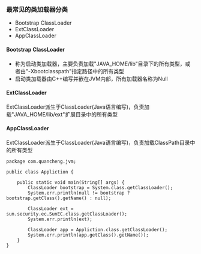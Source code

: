 ### 最常见的类加载器分类

* Bootstrap ClassLoader
* ExtClassLoader
* AppClassLoader

#### Bootstrap ClassLoader

* 称为启动类加载器，主要负责加载"JAVA\_HOME/lib"目录下的所有类型，或者由"-Xbootclasspath"指定路径中的所有类型
* 启动类加载器由C++编写并嵌在JVM内部，所有加载器名称为Null

#### ExtClassLoader

ExtClassLoader派生于ClassLoader\(Java语言编写\)，负责加载"JAVA\_HOME/lib/ext"扩展目录中的所有类型

#### AppClassLoader

ExtClassLoader派生于ClassLoader\(Java语言编写\)，负责加载ClassPath目录中的所有类型

```
package com.quancheng.jvm;

public class Appliction {

    public static void main(String[] args) {
        ClassLoader bootstrap = System.class.getClassLoader();
        System.err.println(null != bootstrap ? bootstrap.getClass().getName() : null);

        ClassLoader ext = sun.security.ec.SunEC.class.getClassLoader();
        System.err.println(ext);

        ClassLoader app = Appliction.class.getClassLoader();
        System.err.println(app.getClass().getName());
    }
}
```



